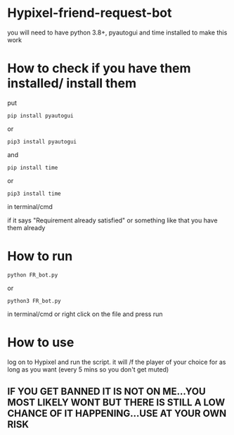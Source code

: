# Hypixel-friend-request-bot
you will need to have python 3.8+, pyautogui and time installed to make this work
# How to check if you have them installed/ install them 
put 
```
pip install pyautogui
```
or 
```
pip3 install pyautogui
```
and 
```
pip install time
```
or 
```
pip3 install time
```
in terminal/cmd

if it says "Requirement already satisfied" or something like that you have them already
# How to run
```
python FR_bot.py
```
or
```
python3 FR_bot.py
```

in terminal/cmd
or right click on the file and press run
# How to use 
log on to Hypixel and run the script. it will /f the player of your choice for as long as you want (every 5 mins so you don't get muted)

## IF YOU GET BANNED IT IS NOT ON ME...YOU MOST LIKELY WONT BUT THERE IS STILL A LOW CHANCE OF IT HAPPENING...USE AT YOUR OWN RISK
